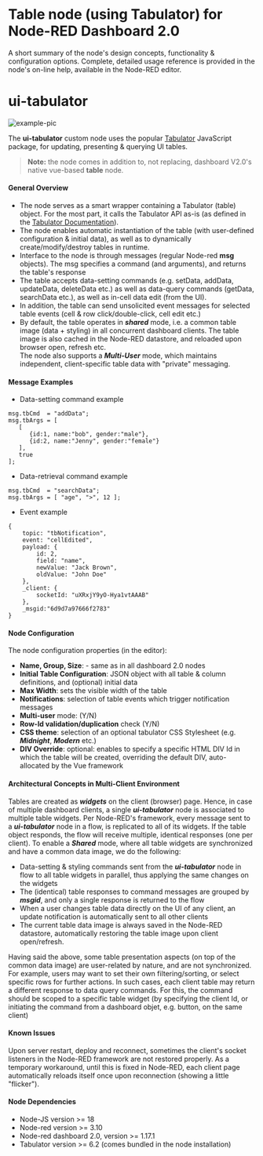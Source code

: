# Table node (using Tabulator) for Node-RED Dashboard 2.0

A short summary of the node's design concepts, functionality & configuration options. Complete, detailed usage reference is provided in the node's on-line help, available in the Node-RED editor.
# ui-tabulator
![example-pic](https://github.com/omrid01/node-red-dashboard-2-table-tabulator/assets/100078999/2e7bac34-94e3-49c1-bd69-cdb3dade5abd)

The **ui-tabulator** custom node uses the popular [Tabulator](https://www.tabulator.info) JavaScript package, for updating, presenting & querying UI tables.
> **Note:** the node comes in addition to, not replacing, dashboard V2.0's native vue-based **table** node.

#### General Overview
* The node serves as a smart wrapper containing a Tabulator (table) object. For the most part, it calls the Tabulator API as-is (as defined in the [Tabulator Documentation](https://tabulator.info/docs/6.2)).
* The node enables automatic instantiation of the table (with user-defined configuration & initial data), as well as to dynamically create/modify/destroy  tables in runtime.
* Interface to the node is through messages (regular Node-red **msg** objects). The msg specifies a command (and arguments), and returns the table's response
* The table accepts data-setting commands (e.g. setData, addData, updateData, deleteData etc.) as well as data-query commands (getData, searchData etc.), as well as in-cell data edit (from the UI).
* In addition, the table can send unsolicited event messages for selected table events (cell & row click/double-click, cell edit etc.)
* By default, the table operates in **_shared_** mode, i.e. a common table image (data + styling) in all concurrent dashboard clients. The table image is also cached in the Node-RED datastore, and reloaded upon browser open, refresh etc.  
The node also supports a **_Multi-User_** mode, which maintains independent, client-specific table data with "private" messaging.

#### Message Examples
* Data-setting command example
```
msg.tbCmd  = "addData";
msg.tbArgs = [
   [
      {id:1, name:"bob", gender:"male"},
      {id:2, name:"Jenny", gender:"female"}
   ],
   true
];
```
* Data-retrieval command example
```
msg.tbCmd  = "searchData";
msg.tbArgs = [ "age", ">", 12 ];
```
* Event example
```
{
    topic: "tbNotification",
    event: "cellEdited",
    payload: {
        id: 2,
        field: "name",
        newValue: "Jack Brown",
        oldValue: "John Doe"
    },
    _client: {
        socketId: "uXRxjY9yO-Hya1vtAAAB"
    },
    _msgid:"6d9d7a97666f2783"
}
```
#### Node Configuration
The node configuration properties (in the editor):
* **Name, Group, Size**: - same as in all dashboard 2.0 nodes
* **Initial Table Configuration**: JSON object with all table & column definitions, and (optional) initial data
* **Max Width**: sets the visible width of the table
* **Notifications**: selection of table events which trigger notification messages
* **Multi-user** mode: (Y/N)
* **Row-Id validation/duplication** check (Y/N)
* **CSS theme**: selection of an optional tabulator CSS Stylesheet (e.g. **_Midnight_**, **_Modern_** etc.)
* **DIV Override**: optional: enables to specify a specific HTML DIV Id in which the table will be created, overriding the default DIV, auto-allocated by the Vue framework

#### Architectural Concepts in Multi-Client Environment
Tables are created as **_widgets_** on the client (browser) page. Hence, in case of multiple dashboard clients, a single **_ui-tabulator_** node is associated to multiple table widgets. Per Node-RED's framework, every message sent to a **_ui-tabulator_** node in a flow, is replicated to all of its widgets. If the table object responds, the flow will receive multiple, identical responses (one per client). To enable a **_Shared_** mode, where all table widgets are synchronized and have a common data image, we do the following:
* Data-setting & styling commands sent from the **_ui-tabulator_** node in flow to all table widgets in parallel, thus applying the same changes on the widgets
* The (identical) table responses to command messages are grouped by **_msgid_**, and only a single response is returned to the flow
* When a user changes table data directly on the UI of any client, an update notification is automatically sent to all other clients
* The current table data image is always saved in the Node-RED datastore, automatically restoring the table image upon client open/refresh.

Having said the above, some table presentation aspects (on top of the common data image) are user-related by nature, and are not synchronized. For example, users may want to set their own filtering/sorting, or select specific rows for further actions. In such cases, each client table may return a different response to data query commands. For this, the command should be scoped to a specific table widget (by specifying the client Id, or initiating the command from a dashboard objet, e.g. button, on the same client)

#### Known Issues
Upon server restart, deploy and reconnect, sometimes the client's socket listeners in the Node-RED framework are not restored properly. As a temporary workaround, until this is fixed in Node-RED, each client page automatically reloads itself once upon reconnection (showing a little "flicker").

#### Node Dependencies
* Node-JS version >= 18
* Node-red version >= 3.10
* Node-red dashboard 2.0, version >= 1.17.1
* Tabulator version >= 6.2 (comes bundled in the node installation)
